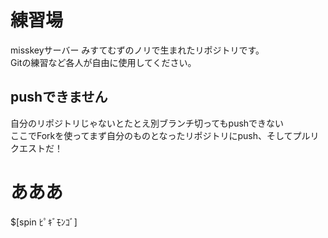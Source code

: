 # 練習場
misskeyサーバー みすてむずのノリで生まれたリポジトリです。  
Gitの練習など各人が自由に使用してください。

## pushできません
自分のリポジトリじゃないとたとえ別ブランチ切ってもpushできない  
ここでForkを使ってまず自分のものとなったリポジトリにpush、そしてプルリクエストだ！

# あああ
$[spin ﾋﾟｷﾞﾓﾝｺﾞ]
